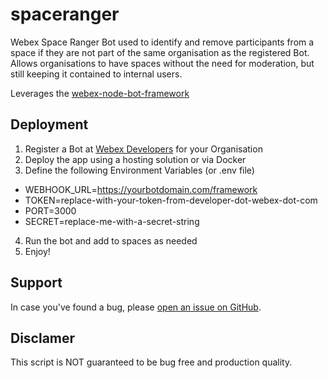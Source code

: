 # spaceranger

Webex Space Ranger Bot used to identify and remove participants from a space if they are not part of the same organisation as the registered Bot.
Allows organisations to have spaces without the need for moderation, but still keeping it contained to internal users.

Leverages the [webex-node-bot-framework](https://github.com/WebexSamples/webex-node-bot-framework)

## Deployment

1. Register a Bot at [Webex Developers](https://developer.webex.com/my-apps) for your Organisation
2. Deploy the app using a hosting solution or via Docker
3. Define the following Environment Variables (or .env file)
- WEBHOOK_URL=https://yourbotdomain.com/framework
- TOKEN=replace-with-your-token-from-developer-dot-webex-dot-com
- PORT=3000
- SECRET=replace-me-with-a-secret-string
4. Run the bot and add to spaces as needed
5. Enjoy!

## Support

In case you've found a bug, please [open an issue on GitHub](../../issues).

## Disclamer

This script is NOT guaranteed to be bug free and production quality.